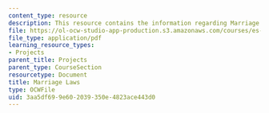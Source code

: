 ```yaml
---
content_type: resource
description: This resource contains the information regarding Marriage Laws.
file: https://ol-ocw-studio-app-production.s3.amazonaws.com/courses/es-253-aids-and-poverty-in-africa-spring-2005/3aa5df699e602039350e4823ace443d0_MITES_253S05_melissa_lat.pdf
file_type: application/pdf
learning_resource_types:
- Projects
parent_title: Projects
parent_type: CourseSection
resourcetype: Document
title: Marriage Laws
type: OCWFile
uid: 3aa5df69-9e60-2039-350e-4823ace443d0
---
```

